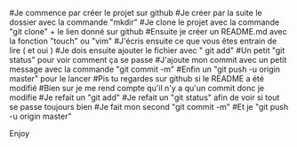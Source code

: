 #Je commence par créer le projet sur github 
#Je créer par la suite le dossier avec la commande "mkdir" 
#Je clone le projet avec la commande "git clone" + le lien donné sur github
#Ensuite je créer un README.md avec la fonction "touch" ou "vim"
#J'écris ensuite ce que vous êtes entrain de lire ( et oui )
#Je dois ensuite ajouter le fichier avec " git add"
#Un petit "git status" pour voir comment ça se passe
#J'ajoute mon commit avec un petit message avec la commande "git commit -m"
#Enfin un "git push -u origin master" pour le lancer
#Pis tu regardes sur github si le README a été modifié
#Bien sur je me rend compte qu'il n'y a qu'un commit donc je modifie
#Je refait un "git add" 
#Je refait un "git status" afin de voir si tout se passe toujours bien
#Je fait mon second "git commit -m"
#Et je "git push -u origin master"


Enjoy

